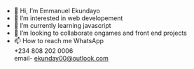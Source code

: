 - 👋 Hi, I’m Emmanuel Ekundayo
- 👀 I’m interested in web developement 
- 🌱 I’m currently learning javascript
- 💞️ I’m looking to collaborate ongames and front end projects 
- 📫 How to reach me 
WhatsApp  
+234 808 202 0006  
email- ekunday00@outlook.com 
 
<!---
EmmanuelEkundayo/EmmanuelEkundayo is a ✨ special ✨ repository because its `README.md` (this file) appears on your GitHub profile.
You can click the Preview link to take a look at your changes.
---> 
